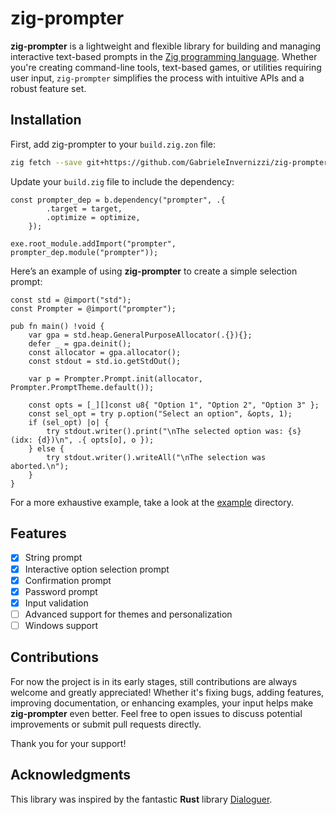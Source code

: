 # zig-prompter

**zig-prompter** is a lightweight and flexible library for building and managing interactive text-based prompts in the [Zig programming language](https://ziglang.org/). Whether you're creating command-line tools, text-based games, or utilities requiring user input, `zig-prompter` simplifies the process with intuitive APIs and a robust feature set.

## Installation

First, add zig-prompter to your `build.zig.zon` file:
```bash
zig fetch --save git+https://github.com/GabrieleInvernizzi/zig-prompter/
```

Update your `build.zig` file to include the dependency:
```zig
const prompter_dep = b.dependency("prompter", .{
        .target = target,
        .optimize = optimize,
    });

exe.root_module.addImport("prompter", prompter_dep.module("prompter"));
```

Here’s an example of using **zig-prompter** to create a simple selection prompt:
```zig
const std = @import("std");
const Prompter = @import("prompter");

pub fn main() !void {
    var gpa = std.heap.GeneralPurposeAllocator(.{}){};
    defer _ = gpa.deinit();
    const allocator = gpa.allocator();
    const stdout = std.io.getStdOut();

    var p = Prompter.Prompt.init(allocator, Prompter.PromptTheme.default());

    const opts = [_][]const u8{ "Option 1", "Option 2", "Option 3" };
    const sel_opt = try p.option("Select an option", &opts, 1);
    if (sel_opt) |o| {
        try stdout.writer().print("\nThe selected option was: {s} (idx: {d})\n", .{ opts[o], o });
    } else {
        try stdout.writer().writeAll("\nThe selection was aborted.\n");
    }
}
```

For a more exhaustive example, take a look at the [example](https://github.com/GabrieleInvernizzi/zig-prompter/tree/main/example) directory.

## Features
- [x] String prompt
- [x] Interactive option selection prompt
- [x] Confirmation prompt
- [x] Password prompt
- [x] Input validation
- [ ] Advanced support for themes and personalization
- [ ] Windows support

## Contributions
For now the project is in its early stages, still contributions are always welcome and greatly appreciated! Whether it's fixing bugs, adding features, improving documentation, or enhancing examples, your input helps make **zig-prompter** even better. Feel free to open issues to discuss potential improvements or submit pull requests directly.

Thank you for your support!

## Acknowledgments  
This library was inspired by the fantastic **Rust** library [Dialoguer](https://github.com/mitsuhiko/dialoguer).
